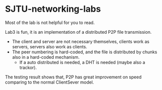 # SJTU-networking-labs

Most of the lab is not helpful for you to read.

Lab3 is fun, it is an implementation of a distributed P2P file transmission.
* The client and server are not necessary themselves, clients work as servers, servers also work as clients.
* The peer numbering is hard-coded, and the file is distributed by chunks also in a hard-coded mechanism.
  * If a auto distributed is needed, a DHT is needed (maybe also a trackor).

The testing result shows that, P2P has great improvement on speed comparing to the normal ClientSever model.
